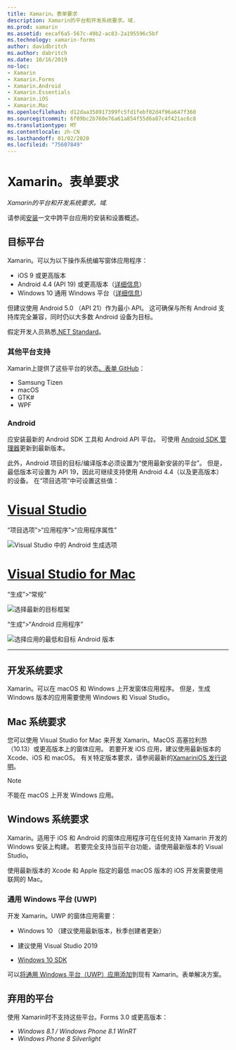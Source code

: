 ```yaml
---
title: Xamarin。表单要求
description: Xamarin的平台和开发系统要求。域.
ms.prod: xamarin
ms.assetid: eecaf6a5-567c-49b2-ac83-2a195596c5bf
ms.technology: xamarin-forms
author: davidbritch
ms.author: dabritch
ms.date: 10/16/2019
no-loc:
- Xamarin
- Xamarin.Forms
- Xamarin.Android
- Xamarin.Essentials
- Xamarin.iOS
- Xamarin.Mac
ms.openlocfilehash: d12daa358917399fc5fd1febf02d4f96a647f360
ms.sourcegitcommit: 6f09bc2b760e76a61a854f55d6a87c4f421ac6c8
ms.translationtype: MT
ms.contentlocale: zh-CN
ms.lasthandoff: 01/02/2020
ms.locfileid: "75607849"
---
```

# <a name="opno-locxamarinforms-requirements"></a>Xamarin。表单要求

_Xamarin的平台和开发系统要求。域._

请参阅[安装](installation/index.md)一文中跨平台应用的安装和设置概述。

## <a name="target-platforms"></a>目标平台

Xamarin。可以为以下操作系统编写窗体应用程序：

- iOS 9 或更高版本
- Android 4.4 (API 19) 或更高版本（[详细信息](#android)）
- Windows 10 通用 Windows 平台（[详细信息](#windows10)）

但建议使用 Android 5.0 （API 21）作为最小 API。 这可确保与所有 Android 支持库完全兼容，同时仍以大多数 Android 设备为目标。

假定开发人员熟悉[.NET Standard](~/cross-platform/app-fundamentals/net-standard.md)。

### <a name="additional-platform-support"></a>其他平台支持

Xamarin上提供了这些平台的状态[。表单 GitHub](https://github.com/xamarin/Xamarin.Forms/wiki/Platform-Support)：

- Samsung Tizen
- macOS
- GTK#
- WPF

### <a name="android"></a>Android

应安装最新的 Android SDK 工具和 Android API 平台。 可使用 [Android SDK 管理器](~/android/get-started/installation/android-sdk.md)更新到最新版本。

此外，Android 项目的目标/编译版本必须设置为“使用最新安装的平台”。 但是，最低版本可设置为 API 19，因此可继续支持使用 Android 4.4（以及更高版本）的设备。 在“项目选项”中可设置这些值：

# <a name="visual-studiotabwindows"></a>[Visual Studio](#tab/windows)

“项目选项”>“应用程序”>“应用程序属性”

![Visual Studio 中的 Android 生成选项](requirements-images/options-android-vs-sml.png)

# <a name="visual-studio-for-mactabmacos"></a>[Visual Studio for Mac](#tab/macos)

“生成”>“常规”

![选择最新的目标框架](requirements-images/options-general-sml.png)

“生成”>“Android 应用程序”

![选择应用的最低和目标 Android 版本](requirements-images/options-android-sml.png)

-----

## <a name="development-system-requirements"></a>开发系统要求

Xamarin。可以在 macOS 和 Windows 上开发窗体应用程序。 但是，生成 Windows 版本的应用需要使用 Windows 和 Visual Studio。

## <a name="mac-system-requirements"></a>Mac 系统要求

您可以使用 Visual Studio for Mac 来开发 Xamarin。MacOS 高塞拉利昂（10.13）或更高版本上的窗体应用。 若要开发 iOS 应用，建议使用最新版本的 Xcode、iOS 和 macOS。 有关特定版本要求，请参阅最新的[XamariniOS 发行说明](/xamarin/ios/release-notes/)。

> [!NOTE]
> 不能在 macOS 上开发 Windows 应用。

## <a name="windows-system-requirements"></a>Windows 系统要求

Xamarin。适用于 iOS 和 Android 的窗体应用程序可在任何支持 Xamarin 开发的 Windows 安装上构建。 若要完全支持当前平台功能，请使用最新版本的 Visual Studio。 

使用最新版本的 Xcode 和 Apple 指定的最低 macOS 版本的 iOS 开发需要使用联网的 Mac。

<a name="windows10" />

### <a name="universal-windows-platform-uwp"></a>通用 Windows 平台 (UWP)

开发 Xamarin。UWP 的窗体应用需要：

- Windows 10 （建议使用最新版本，秋季创建者更新）

- 建议使用 Visual Studio 2019

- [Windows 10 SDK](https://dev.windows.com/downloads/windows-10-sdk)

可以[将通用 Windows 平台（UWP）应用添加](~/xamarin-forms/platform/windows/installation/index.md)到现有 Xamarin。表单解决方案。

## <a name="deprecated-platforms"></a>弃用的平台

使用 Xamarin时不支持这些平台。Forms 3.0 或更高版本：

- *Windows 8.1 / Windows Phone 8.1 WinRT*
- *Windows Phone 8 Silverlight*
